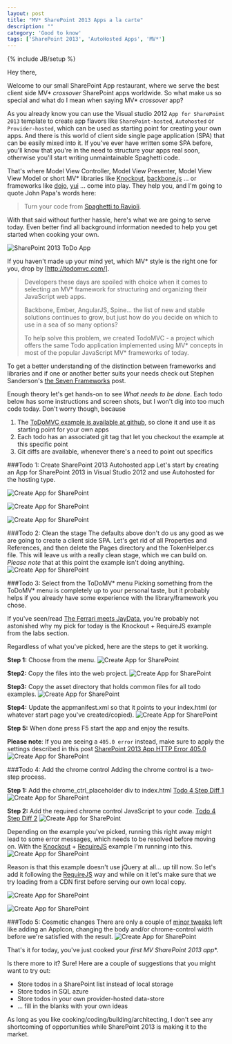 ```yaml
---
layout: post
title: "MV* SharePoint 2013 Apps a la carte"
description: ""
category: 'Good to know'
tags: ['SharePoint 2013', 'AutoHosted Apps', 'MV*']
---
```

{% include JB/setup %}

Hey there,

Welcome to our small SharePoint App restaurant, where we serve the best client side MV* *crossover* SharePoint apps
worldwide. So what make us so special and what do I mean when saying MV* *crossover* app?

As you already know you can use the Visual studio 2012 `App for SharePoint 2013` template to create app flavors
like `SharePoint-hosted`, `Autohosted` or `Provider-hosted`, which can be used as starting point for creating
your own apps.
And there is this world of client side single page application (SPA) that can be easily mixed into it. If you've
ever have written some SPA before, you'll know that you're in the need to structure your apps real soon, otherwise
you'll start writing unmaintainable Spaghetti code.

 That's where Model View Controller, Model View Presenter, Model View View Model or short MV* libraries like
 [Knockout], [backbone.js] ... or frameworks like [dojo], [yui] ... come into play. They help you,
 and I'm going to quote John Papa's words here:

[backbone.js]: http://backbonejs.org/
[dojo]: http://dojotoolkit.org/
[yui]: http://yuilibrary.com/

>Turn your code from [Spaghetti to Ravioli].


With that said without further hassle, here's what we are going to serve today. Even better find all background
information needed to help you get started when cooking your own.

![SharePoint 2013 ToDo App](/img/2012-09-08-ToDosApp.jpg)

If you haven't made up your mind yet, which MV* style is the right one for you, drop by [http://todomvc.com/].
>Developers these days are spoiled with choice when it comes to selecting an MV* framework for structuring and
>organizing their JavaScript web apps.
>
>Backbone, Ember, AngularJS, Spine... the list of new and stable solutions continues to grow,
>but just how do you decide on which to use in a sea of so many options?
>
>To help solve this problem, we created TodoMVC - a project which offers the same Todo application implemented using
>MV* concepts in most of the popular JavaScript MV* frameworks of today.


To get a better understanding of the  distinction between frameworks and libraries and if one or another better suits
 your needs check out Stephen Sanderson's [the Seven Frameworks] post.

[http://todomvc.com/]: http://todomvc.com/
[Spaghetti to Ravioli]: http://johnpapa.net/spapost6
[the Seven Frameworks]: http://blog.stevensanderson.com/2012/08/01/rich-javascript-applications-the-seven-frameworks-throne-of-js-2012/

Enough theory let's get hands-on to see *What needs to be done*. Each todo below has some instructions and screen
shots, but I won't dig into too much code today. Don't worry though, because

1. The [ToDoMVC example is available at github], so clone it and use it as starting point for your own apps
2. Each todo has an associated git tag that let you checkout the example at this specific point
3. Git diffs are available, whenever there's a need to point out specifics

[ToDoMVC example is available at github]: https://github.com/RainerAtSpirit/ToDoMVC

###Todo 1: Create SharePoint 2013 Autohosted app
Let's start by creating an App for SharePoint 2013 in Visual Studio 2012 and use Autohosted for the hosting type.

![Create App for SharePoint](/img/2012-09-08-CreateApp.jpg)

![Create App for SharePoint](/img/2012-09-08-Autohosted.jpg)

![Create App for SharePoint](/img/2012-09-08-CleanTheStageBefore.jpg)

###Todo 2: Clean the stage
The defaults above don't do us any good as we are going to create a client side SPA.
Let's get rid of all Properties and References, and then delete the Pages directory and the TokenHelper.cs file.
This will leave us with a really clean stage, which we can build on. *Please note* that at this point the example
isn't doing anything.
![Create App for SharePoint](/img/2012-09-08-CleanTheStageAfter.jpg)

###Todo 3: Select from the ToDoMV* menu
Picking something from the ToDoMV* menu is completely up to your personal taste,
but it probably helps if you already have some experience with the library/framework you chose.

If you've seen/read [The Ferrari meets JayData], you're probably not astonished why my pick for today is the
Knockout + RequireJS  example from the labs section.

[The Ferrari meets JayData]: http://rainerat.spirit.de/2012/08/01/the-ferrari-meets-jaydata/

Regardless of what you've picked, here are the steps to get it working.

**Step 1:** Choose from the menu.
![Create App for SharePoint](/img/2012-09-08-ChooseFromTheMenu.jpg)

**Step2:** Copy the files into the web project.
![Create App for SharePoint](/img/2012-09-08-PickFiles.jpg)

**Step3:** Copy the asset directory that holds common files for all todo examples.
![Create App for SharePoint](/img/2012-09-08-PickAssets.jpg)

**Step4:** Update the appmanifest.xml so that it points to your index.html (or whatever start page you've
created/copied).
![Create App for SharePoint](/img/2012-09-08-UpdateAppManifest.jpg)

**Step 5:** When done press F5 start the app and enjoy the results.

**Please note**: If you are seeing a `405.0 error` instead, make sure to apply the settings described in this post
[SharePoint 2013 App HTTP Error 405.0](http://rainerat.spirit.de/2012/09/03/SharePoint-2013-App-HTTP-Error-405.0/)
![Create App for SharePoint](/img/2012-09-08-FirstResult.jpg)

###Todo 4: Add the chrome control
Adding the chrome control is a two-step process.

**Step 1:** Add the chrome_ctrl_placeholder div to index.html
[Todo 4 Step Diff 1](https://github.com/RainerAtSpirit/ToDoMVC/commit/df8de9a1644fc75fbfa9289d1a9440b04bcbcf9a#diff-1)
![Create App for SharePoint](/img/2012-09-08-index.jpg)

**Step 2:** Add the required chrome control JavaScript to your code.
[Todo 4 Step Diff 2](https://github.com/RainerAtSpirit/ToDoMVC/commit/df8de9a1644fc75fbfa9289d1a9440b04bcbcf9a#diff-3)
![Create App for SharePoint](/img/2012-09-08-addcode.jpg)

Depending on the example you've picked, running this right away might lead to some error messages,
which needs to be resolved before moving on. With the [Knockout] + [RequireJS]  example I'm running into this.
![Create App for SharePoint](/img/2012-09-08-MissingJQuery.jpg)

Reason is that this example doesn't use jQuery at all... up till now.  So let's add it following the [RequireJS] way
and while on it let's make sure that we try loading from a CDN first before serving our own local copy.

[Knockout]: http://knockoutjs.com/
[RequireJS]: http://requirejs.org/
![Create App for SharePoint](/img/2012-09-08-mainjs.jpg)

![Create App for SharePoint](/img/2012-09-08-Cosmetics.jpg)


###Todo 5: Cosmetic changes
There are only a couple of [minor tweaks] left like adding an AppIcon, changing the body and/or chrome-control width
before we're satisfied with the result.
![Create App for SharePoint](/img/2012-09-08-MissionAccomplished.jpg)

That's it for today, you've just cooked your **first MV* SharePoint 2013 app**.

Is there more to it? Sure! Here are a couple of suggestions that you might want to try out:

+ Store todos in a SharePoint list instead of local storage
+ Store todos in SQL azure
+ Store todos in your own provider-hosted data-store
+ ... fill in the blanks with your own ideas


As long as you like cooking/coding/building/architecting, I don't see any shortcoming of opportunities
while SharePoint 2013 is making it to the market.

[minor tweaks]: https://github.com/RainerAtSpirit/ToDoMVC/commit/76e784704f62b3399dfd251b7435ed841d9301b4